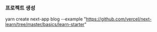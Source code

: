 ### 프로젝트 생성

yarn create next-app blog --example "https://github.com/vercel/next-learn/tree/master/basics/learn-starter"
